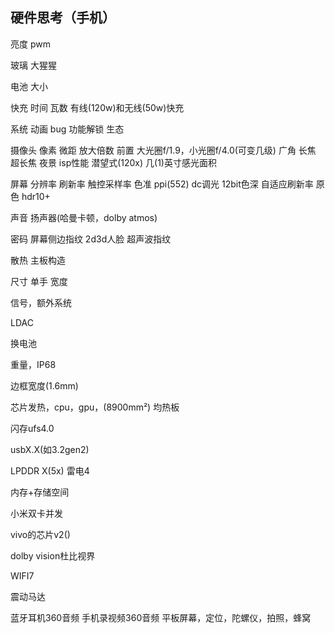 ## 硬件思考（手机）

亮度 pwm 

玻璃 大猩猩

电池 大小

快充 时间 瓦数 有线(120w)和无线(50w)快充

系统 动画 bug 功能解锁 生态 

摄像头 像素 微距 放大倍数 前置 大光圈f/1.9，小光圈f/4.0(可变几级) 广角 长焦 超长焦 夜景 isp性能 潜望式(120x) 几(1)英寸感光面积 

屏幕 分辨率 刷新率 触控采样率 色准 ppi(552) dc调光 12bit色深 自适应刷新率 原色 hdr10+

声音 扬声器(哈曼卡顿，dolby atmos)

密码 屏幕侧边指纹 2d3d人脸 超声波指纹

散热 主板构造

尺寸 单手 宽度

信号，额外系统

LDAC

换电池

重量，IP68

边框宽度(1.6mm)

芯片发热，cpu，gpu，(8900mm²) 均热板

闪存ufs4.0

usbX.X(如3.2gen2)

LPDDR X(5x)
雷电4

内存+存储空间

小米双卡并发

vivo的芯片v2()

dolby vision杜比视界

WIFI7

震动马达




蓝牙耳机360音频
手机录视频360音频
平板屏幕，定位，陀螺仪，拍照，蜂窝